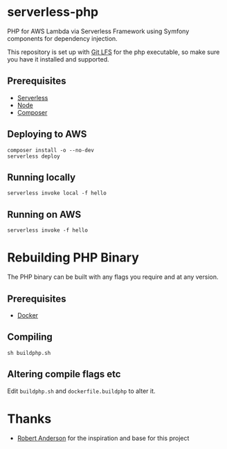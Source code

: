 # serverless-php
PHP for AWS Lambda via Serverless Framework using Symfony components for
dependency injection.

This repository is set up with [Git LFS](https://git-lfs.github.com/) for the
php executable, so make sure you have it installed and supported.

## Prerequisites
* [Serverless](https://serverless.com/)
* [Node](https://nodejs.org)
* [Composer](https://getcomposer.org/)

## Deploying to AWS
```
composer install -o --no-dev
serverless deploy
```

## Running locally
```
serverless invoke local -f hello
```

## Running on AWS
```
serverless invoke -f hello
```

# Rebuilding PHP Binary
The PHP binary can be built with any flags you require and at any version.

## Prerequisites
* [Docker](https://www.docker.com/)

## Compiling
```
sh buildphp.sh
```

## Altering compile flags etc
Edit `buildphp.sh` and `dockerfile.buildphp` to alter it.

# Thanks
* [Robert Anderson](https://github.com/ZeroSharp/serverless-php) for the
inspiration and base for this project
